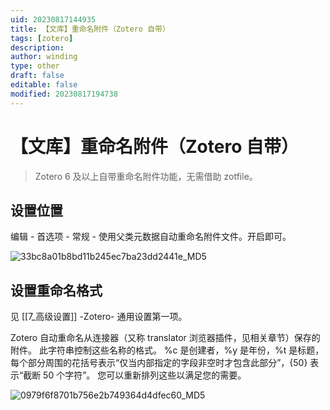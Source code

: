 ```yaml
---
uid: 20230817144935
title: 【文库】重命名附件（Zotero 自带）
tags: [zotero]
description: 
author: winding
type: other
draft: false
editable: false
modified: 20230817194738
---
```


# 【文库】重命名附件（Zotero 自带）

> Zotero 6 及以上自带重命名附件功能，无需借助 zotfile。

## 设置位置

编辑 - 首选项 - 常规 - 使用父类元数据自动重命名附件文件。开启即可。

![33bc8a01b8bd11b245ec7ba23dd2441e_MD5](https://cdn.pkmer.cn/images/202308171549318.png!pkmer)

## 设置重命名格式

见 [[7_高级设置]] -Zotero- 通用设置第一项。

Zotero 自动重命名从连接器（又称 translator 浏览器插件，见相关章节）保存的附件。 此字符串控制这些名称的格式。 %c 是创建者，%y 是年份，%t 是标题，每个部分周围的花括号表示“仅当内部指定的字段非空时才包含此部分”，{50} 表示“截断 50 个字符”。 您可以重新排列这些以满足您的需要。

![0979f6f8701b756e2b749364d4dfec60_MD5](https://cdn.pkmer.cn/images/202308171549319.png!pkmer)